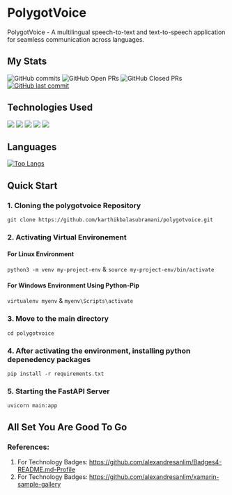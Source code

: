# PolygotVoice
PolygotVoice - A multilingual speech-to-text and text-to-speech application for seamless communication across languages.

## My Stats
![GitHub commits](https://img.shields.io/github/commit-activity/y/karthikbalasubramani/polygotvoice.svg?label=Commits)
![GitHub Open PRs](https://img.shields.io/github/issues-pr-raw/karthikbalasubramani/polygotvoice.svg?label=Open%20Pull%20Requests)
![GitHub Closed PRs](https://img.shields.io/github/issues-pr-closed/karthikbalasubramani/polygotvoice.svg?label=Closed%20Pull%20Requests)
[![GitHub last commit](https://img.shields.io/github/last-commit/karthikbalasubramani/polygotvoice.svg?label=Last%20Commit)](https://github.com/karthikbalasubramani/connectify/commits/master)

## Technologies Used
<div>
  <img src = "https://img.shields.io/badge/fastapi-109989?style=for-the-badge&logo=FASTAPI&logoColor=white">
  <img src = "https://img.shields.io/badge/Python-FFD43B?style=for-the-badge&logo=python&logoColor=blue">
  <img src = "https://img.shields.io/badge/JavaScript-323330?style=for-the-badge&logo=javascript&logoColor=F7DF1E">
  <img src = "https://img.shields.io/badge/HTML5-E34F26?style=for-the-badge&logo=html5&logoColor=white">
  <img src = "https://img.shields.io/badge/CSS3-1572B6?style=for-the-badge&logo=css3&logoColor=white">
</div>

## Languages  
[![Top Langs](https://github-readme-stats.vercel.app/api/top-langs/?username=karthikbalasubramani&exclude_repo=connectify,SecurePassCLI&layout=compact)](https://github.com/karthikbalasubramani/polygotvoice)

## Quick Start
### 1. Cloning the polygotvoice Repository
  `git clone https://github.com/karthikbalasubramani/polygotvoice.git`
### 2. Activating Virtual Environement
####   For Linux Environment
  `python3 -m venv my-project-env` & 
  `source my-project-env/bin/activate`
#### For Windows Environment Using Python-Pip
  `virtualenv myenv` &
  `myenv\Scripts\activate`
### 3. Move to the main directory
  `cd polygotvoice`
### 4. After activating the environment, installing python depenedency packages
  `pip install -r requirements.txt`
### 5. Starting the FastAPI Server
  `uvicorn main:app`
## All Set You Are Good To Go

### References:
1. For Technology Badges: https://github.com/alexandresanlim/Badges4-README.md-Profile
2. For Technology Badges: https://github.com/alexandresanlim/xamarin-sample-gallery

